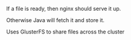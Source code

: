 
If a file is ready, then nginx should serve it up.

Otherwise Java will fetch it and store it.

Uses GlusterFS to share files across the cluster